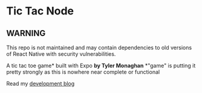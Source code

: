# Tic Tac Node

## WARNING
This repo is not maintained and may contain dependencies to old versions of React Native with security vulnerabilities.

A tic tac toe game* built with Expo
**by Tyler Monaghan**
*"game" is putting it pretty strongly as this is nowhere near complete or functional

Read my [development blog](https://blog.tylermonaghan.com/2018/10/tic-tac-node.html)
